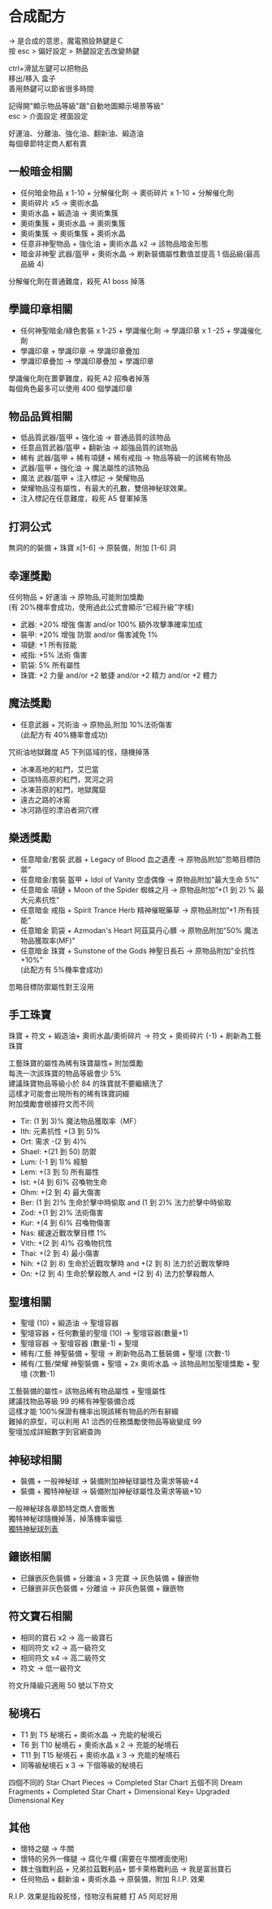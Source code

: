 # 合成配方

→ 是合成的意思，魔電預設熱鍵是Ｃ  
按 esc > 偏好設定 > 熱鍵設定去改變熱鍵

ctrl+滑鼠左鍵可以把物品  
移出/移入 盒子  
善用熱鍵可以節省很多時間

記得開"顯示物品等級"跟"自動地圖顯示場景等級"  
esc > 介面設定 裡面設定

好運油、分離油、強化油、翻新油、緞造油  
每個章節特定商人都有賣

## 一般暗金相關

- 任何暗金物品 x 1-10 + 分解催化劑 → 奧術碎片 x 1-10 + 分解催化劑
- 奧術碎片 x5 → 奧術水晶
- 奧術水晶 + 緞造油 → 奧術集簇
- 奧術集簇 + 奧術水晶 → 奧術集簇
- 奧術集簇 → 奧術集簇 + 奧術水晶
- 任意非神聖物品 + 強化油 + 奧術水晶 x2 → 該物品暗金形態
- 暗金非神聖 武器/盔甲 + 奧術水晶 → 刷新裝備屬性數值並提高 1 個品級(最高品級 4)

分解催化劑在普通難度，殺死 A1 boss 掉落

## 學識印章相關

- 任何神聖暗金/綠色套裝 x 1-25 + 學識催化劑 → 學識印章 x 1 -25 + 學識催化劑
- 學識印章 + 學識印章 → 學識印章疊加
- 學識印章疊加 → 學識印章疊加 + 學識印章

學識催化劑在噩夢難度，殺死 A2 招喚者掉落  
每個角色最多可以使用 400 個學識印章

## 物品品質相關

- 低品質武器/盔甲 + 強化油 → 普通品質的該物品
- 任意品質武器/盔甲 + 翻新油 → 超強品質的該物品
- 稀有 武器/盔甲 + 稀有項鏈 + 稀有戒指 → 物品等級一的該稀有物品
- 武器/盔甲 + 強化油 → 魔法屬性的該物品
- 魔法 武器/盔甲 + 注入標記 → 榮耀物品
- 榮耀物品沒有屬性，有最大的孔數，雙倍神秘球效果。
- 注入標記在任意難度，殺死 A5 督軍掉落

## 打洞公式

無洞的的裝備 + 珠寶 x[1-6] → 原裝備，附加 [1-6] 洞

## 幸運獎勵

任何物品 + 好運油 → 原物品,可能附加獎勵  
(有 20%機率會成功，使用過此公式會顯示“已經升級”字樣)

- 武器: +20% 增強 傷害 and/or 100% 額外攻擊準確率加成
- 裝甲: +20% 增強 防禦 and/or 傷害減免 1%
- 項鏈: +1 所有技能
- 戒指: +5% 法術 傷害
- 箭袋: 5% 所有屬性
- 珠寶: +2 力量 and/or +2 敏捷 and/or +2 精力 and/or +2 體力

## 魔法獎勵

- 任意武器 + 咒術油 → 原物品,附加 10%法術傷害  
  (此配方有 40%機率會成功)

咒術油地獄難度 A5 下列區域的怪，隨機掉落

- 冰凍高地的紅門，艾巴當
- 亞瑞特高原的紅門，冥河之洞
- 冰凍苔原的紅門，地獄魔窟
- 遠古之路的冰窖
- 冰河路徑的漂泊者洞穴裡

## 樂透獎勵

- 任意暗金/套裝 武器 + Legacy of Blood 血之遺產 → 原物品附加”忽略目標防禦”
- 任意暗金/套裝 盔甲 + Idol of Vanity 空虛偶像 → 原物品附加”最大生命 5%”
- 任意暗金 項鏈 + Moon of the Spider 蜘蛛之月 → 原物品附加”+(1 到 2) % 最大元素抗性”
- 任意暗金 戒指 + Spirit Trance Herb 精神催眠藥草 → 原物品附加”+1 所有技能”
- 任意暗金 箭袋 + Azmodan's Heart 阿茲莫丹心髒 → 原物品附加"50% 魔法物品獲取率(MF)"
- 任意暗金 珠寶 + Sunstone of the Gods 神聖日長石 → 原物品附加"全抗性+10%"  
  (此配方有 5%機率會成功)

忽略目標防禦屬性對王沒用

## 手工珠寶

珠寶 + 符文 + 緞造油+ 奧術水晶/奧術碎片 → 符文 + 奧術碎片 (-1) + 刷新為工藝珠寶

工藝珠寶的屬性為稀有珠寶屬性+ 附加獎勵  
每洗一次該珠寶的物品等級會少 5%  
建議珠寶物品等級小於 84 的珠寶就不要繼續洗了  
這樣才可能會出現所有的稀有珠寶詞綴  
附加獎勵會根據符文而不同

- Tir: (1 到 3)% 魔法物品獲取率（MF）
- Ith: 元素抗性 +(3 到 5)%
- Ort: 需求 -(2 到 4)%
- Shael: +(21 到 50) 防禦
- Lum: (-1 到 1)% 經驗
- Lem: +(3 到 5) 所有屬性
- Ist: +(4 到 6)% 召喚物生命
- Ohm: +(2 到 4) 最大傷害
- Ber: (1 到 2)% 生命於擊中時偷取 and (1 到 2)% 法力於擊中時偷取
- Zod: +(1 到 2)% 法術傷害
- Kur: +(4 到 6)% 召喚物傷害
- Nas: 緩速近戰攻擊目標 1%
- Vith: +(2 到 4)% 召喚物抗性
- Thai: +(2 到 4) 最小傷害
- Nih: +(2 到 8) 生命於近戰攻擊時 and +(2 到 8) 法力於近戰攻擊時
- On: +(2 到 4) 生命於擊殺敵人 and +(2 到 4) 法力於擊殺敵人

## 聖壇相關

- 聖壇 (10) + 緞造油 → 聖壇容器
- 聖壇容器 + 任何數量的聖壇 (10) → 聖壇容器(數量+1)
- 聖壇容器 → 聖壇容器 (數量-1) + 聖壇
- 稀有/工藝 神聖裝備 + 聖壇 → 刷新物品為工藝裝備 + 聖壇 (次數-1)
- 稀有/工藝/榮耀 神聖裝備 + 聖壇 + 2x 奧術水晶 → 該物品附加聖壇獎勵 + 聖壇 (次數-1)

工藝裝備的屬性= 該物品稀有物品屬性 + 聖壇屬性  
建議找物品等級 99 的稀有神聖裝備合成  
這樣才能 100%保證有機率出現該稀有物品的所有辭綴  
難掉的原型，可以利用 A1 洽西的任務獎勵使物品等級變成 99  
聖壇加成詳細數字到官網查詢

## 神秘球相關

- 裝備 + 一般神秘球 → 裝備附加神秘球屬性及需求等級+4
- 裝備 + 獨特神秘球 → 裝備附加神秘球屬性及需求等級+10

一般神秘球各章節特定商人會販售  
獨特神秘球隨機掉落，掉落機率偏低  
[獨特神秘球列表](/umo)

## 鑲嵌相關

- 已鑲嵌灰色裝備 + 分離油 + 3 完寶 → 灰色裝備 + 鑲嵌物
- 已鑲嵌非灰色裝備 + 分離油 → 非灰色裝備 + 鑲嵌物

## 符文寶石相關

- 相同的寶石 x2 → 高一級寶石
- 相同符文 x2 → 高一級符文
- 相同符文 x4 → 高二級符文
- 符文 → 低一級符文

符文升降級只適用 50 號以下符文

## 秘境石

- T1 到 T5 秘境石 + 奧術水晶 → 充能的秘境石
- T6 到 T10 秘境石 + 奧術水晶 x 2 → 充能的秘境石
- T11 到 T15 秘境石 + 奧術水晶 x 3 → 充能的秘境石
- 同等級秘境石 x 3 → 下個等級的秘境石

四個不同的 Star Chart Pieces → Completed Star Chart
五個不同 Dream Fragments + Completed Star Chart + Dimensional Key= Upgraded Dimensional Key

## 其他

- 懷特之腿 → 牛關
- 懷特的另外一條腿 → 腐化牛欄 (需要在牛關裡面使用)
- 魏士強戰利品 + 兄弟拉茲戰利品+ 鄧卡萊格戰利品 → 我是富翁寶石
- 任何物品 + 翻新油 + 奧術水晶 → 原裝備，附加 R.I.P. 效果

R.I.P. 效果是指殺死怪，怪物沒有屍體
打 A5 阿尼好用
